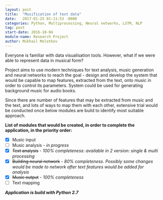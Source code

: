 ```yaml
---
layout: post
title:  "Musification of text data"
date:   2017-01-25 01:11:53 -0000
categories: Python, Multiprocessing, Neural networks, LSTM, NLP
tag: post
start-date: 2016-10-04
module-name: Research Project
author: Mikhail Molotkov
---
```

Everyone is familiar with data visualisation tools. However, what if we were able to represent data in musical form?

Project aims to use modern techniques for text analysis, music generation and neural networks to reach the goal - design and develop the system that would be capable to map features, extracted from the text, onto music in order to control its parameters. System could be used for generating background music for audio books.

Since there are number of features that may be extracted from music and the text, and lots of ways to map them with each other, extensive trial would be conducted once below modules are build to identify most suitable approach.

**List of modules that would be created, in order to complete the application, in the priority order:**

- [x] Music input
- [ ] Music analysis - *in progress*
- [x] ~~Text analysis~~ - *100% completeness: available in 2 version: single & multi processing*
- [x] ~~Building neural network~~ - *80% completeness. Possibly some changes would be made to network after text features would be added for analysis*
- [x] ~~Music output~~ - *100% completeness*
- [ ] Text mapping

**_Application is build with Python 2.7_**

